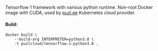 Tensorflow 1 framework with various python runtime. Non-root Docker image with CUDA, used by [puzl.ee](https://puzl.ee) Kubernetes cloud provider. 

#### Build:

```
docker build \
    --build-arg INTERPRETER=python3.8 \
    -t puzlcloud/tensorflow-1:python3.8 .
```

